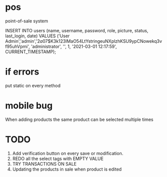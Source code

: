 # pos
point-of-sale system

INSERT INTO users (name, username, password, role, picture, status, last_login, date) VALUES ('User Admin','admin','$2a$07$K3k123lMaO54LtYstringeuNXplzhKSU9ypCNowekq3vf95uhVpmi', 'administrator', '', 1, '2021-03-01 12:17:59', CURRENT_TIMESTAMP);

# if errors
put static on every method

# mobile bug
When adding products the same product can be selected multiple times

# TODO
1. Add verification button on every save or modification.
2. REDO all the select tags with EMPTY VALUE
4. TRY TRANSACTIONS ON SALE
5. Updating the products in sale when product is edited 